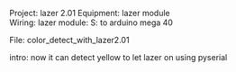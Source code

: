 Project: lazer 2.01
Equipment: lazer module  
Wiring: 
        lazer module:
            S: to arduino mega 40
            
File:
        color_detect_with_lazer2.01

intro:
        now it can detect yellow to let lazer on using pyserial 

